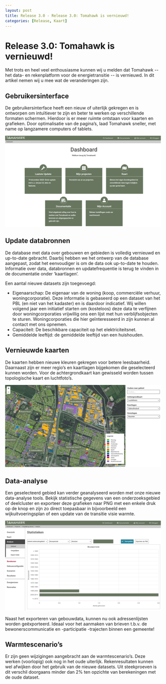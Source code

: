 ```yaml
---
layout: post
title: Release 3.0 - Release 3.0: Tomahawk is vernieuwd!
categories: [Release, Kaart]
---
```


# Release 3.0: Tomahawk is vernieuwd!
Met trots en heel veel enthousiasme kunnen wij u melden dat Tomahawk -- het data- en rekenplatform voor de energietransitie -- is vernieuwd. In dit artikel nemen wij u mee wat de veranderingen zijn.

## Gebruikersinterface
De gebruikersinterface heeft een nieuw of uiterlijk gekregen en is ontworpen om intuïtiever te zijn en beter te werken op verschillende formaten schermen. Hierdoor is er meer ruimte ontstaan voor kaarten en grafieken. Door optimalisatie van de pagina’s, laad Tomahawk sneller, met name op langzamere computers of tablets.

![Nieuwe gebruikersinterface](./images/2023122001.png)
 
## Update databronnen
De database met data over gebouwen en gebieden is volledig vernieuwd en up-to-date gebracht. Daarbij hebben we het ontwerp van de database aangepast, zodat het eenvoudiger is om de data ook up-to-date te houden. Informatie over data, databronnen en updatefrequentie is terug te vinden in de documentatie onder ‘kaartlagen’.

Een aantal nieuwe datasets zijn toegevoegd:
* Eigenaarschap: De eigenaar van de woning (koop, commerciële verhuur, woningcorporatie). Deze informatie is gebaseerd op een dataset van het PBL (en niet van het kadaster) en is daardoor indicatief. Wij willen volgend jaar een initiatief starten om (kosteloos) deze data te verfijnen door woningcorporaties vrijwillig ons een lijst met hun verblijfsobjecten te sturen. Woningcorporaties die hier geïnteresseerd in zijn kunnen al contact met ons opnemen.
* Capaciteit: De beschikbare capaciteit op het elektriciteitsnet.
* Gemiddelde leeftijd: de gemiddelde leeftijd van een huishouden.

## Vernieuwde kaarten
De kaarten hebben nieuwe kleuren gekregen voor betere leesbaarheid. Daarnaast zijn er meer regio’s en kaartlagen bijgekomen die geselecteerd kunnen worden. Voor de achtergrondkaart kan gewisseld worden tussen topologische kaart en luchtfoto’s.

![Vernieuwde kaart](./images/2023122002.png)
 
## Data-analyse
Een geselecteerd gebied kan verder geanalyseerd worden met onze nieuwe data-analyse tools. Bekijk statistische gegevens van een onderzoeksgebied of deelcluster en exporteer deze grafieken naar PNG met een enkele druk op de knop en zijn zo direct toepasbaar in bijvoorbeeld een wijkuitvoeringsplan of een update van de transitie visie warmte.

![data-analyse](./images/2023122003.png)
 
Naast het exporteren van gebouwdata, kunnen nu ook adressenlijsten worden geëxporteerd. Ideaal voor het aanmaken van brieven t.b.v. de bewonerscommunicatie en -participatie -trajecten binnen een gemeente! 

## Warmtescenario’s
Er zijn geen wijzigingen aangebracht aan de warmtescenario’s. Deze werken (voorlopig) ook nog in het oude uiterlijk. Rekenresultaten kunnen wel afwijken door het gebruik van de nieuwe datasets. Uit steekproeven is dit verschil doorgaans minder dan 2% ten opzichte van berekeningen met de oude dataset.
